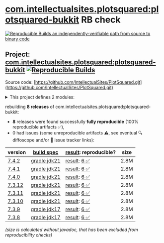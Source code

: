 [com.intellectualsites.plotsquared:plotsquared-bukkit](https://central.sonatype.com/artifact/com.intellectualsites.plotsquared/plotsquared-bukkit/versions) RB check
=======

[![Reproducible Builds](https://reproducible-builds.org/images/logos/rb.svg) an independently-verifiable path from source to binary code](https://reproducible-builds.org/)

## Project: [com.intellectualsites.plotsquared:plotsquared-bukkit](https://central.sonatype.com/artifact/com.intellectualsites.plotsquared/plotsquared-bukkit/versions) [![Reproducible Builds](https://img.shields.io/endpoint?url=https://raw.githubusercontent.com/jvm-repo-rebuild/reproducible-central/master/content/com/intellectualsites/plotsquared/plotsquared-bukkit/badge.json)](https://github.com/jvm-repo-rebuild/reproducible-central/blob/master/content/com/intellectualsites/plotsquared/plotsquared-bukkit/README.md)

Source code: [https://github.com/IntellectualSites/PlotSquared.git](https://github.com/IntellectualSites/PlotSquared.git)

<details><summary>This project defines 2 modules:</summary>

* [com.intellectualsites.plotsquared:plotsquared-bukkit](https://central.sonatype.com/artifact/com.intellectualsites.plotsquared/plotsquared-bukkit/overview)
* [com.intellectualsites.plotsquared:plotsquared-core](https://central.sonatype.com/artifact/com.intellectualsites.plotsquared/plotsquared-core/overview)
</details>

rebuilding **8 releases** of com.intellectualsites.plotsquared:plotsquared-bukkit:
- **8** releases were found successfully **fully reproducible** (100% reproducible artifacts :white_check_mark:),
- 0 had issues (some unreproducible artifacts :warning:, see eventual :mag: diffoscope and/or :memo: issue tracker links):

| version | [build spec](/BUILDSPEC.md) | [result](https://reproducible-builds.org/docs/jvm/): reproducible? | size |
| -- | --------- | ------ | -- |
| [7.4.2](https://central.sonatype.com/artifact/com.intellectualsites.plotsquared/plotsquared-bukkit/7.4.2/pom) | [gradle jdk21](plotsquared-7.4.2.buildspec) | [result](plotsquared-bukkit-7.4.2.buildinfo): [6 :white_check_mark: ](plotsquared-bukkit-7.4.2.buildcompare) | 2.8M |
| [7.4.1](https://central.sonatype.com/artifact/com.intellectualsites.plotsquared/plotsquared-bukkit/7.4.1/pom) | [gradle jdk21](plotsquared-7.4.1.buildspec) | [result](plotsquared-bukkit-7.4.1.buildinfo): [6 :white_check_mark: ](plotsquared-bukkit-7.4.1.buildcompare) | 2.8M |
| [7.4.0](https://central.sonatype.com/artifact/com.intellectualsites.plotsquared/plotsquared-bukkit/7.4.0/pom) | [gradle jdk21](plotsquared-7.4.0.buildspec) | [result](plotsquared-bukkit-7.4.0.buildinfo): [6 :white_check_mark: ](plotsquared-bukkit-7.4.0.buildcompare) | 2.8M |
| [7.3.12](https://central.sonatype.com/artifact/com.intellectualsites.plotsquared/plotsquared-bukkit/7.3.12/pom) | [gradle jdk21](plotsquared-7.3.12.buildspec) | [result](plotsquared-bukkit-7.3.12.buildinfo): [6 :white_check_mark: ](plotsquared-bukkit-7.3.12.buildcompare) | 2.8M |
| [7.3.11](https://central.sonatype.com/artifact/com.intellectualsites.plotsquared/plotsquared-bukkit/7.3.11/pom) | [gradle jdk21](plotsquared-7.3.11.buildspec) | [result](plotsquared-bukkit-7.3.11.buildinfo): [6 :white_check_mark: ](plotsquared-bukkit-7.3.11.buildcompare) | 2.8M |
| [7.3.10](https://central.sonatype.com/artifact/com.intellectualsites.plotsquared/plotsquared-bukkit/7.3.10/pom) | [gradle jdk21](plotsquared-7.3.10.buildspec) | [result](plotsquared-bukkit-7.3.10.buildinfo): [6 :white_check_mark: ](plotsquared-bukkit-7.3.10.buildcompare) | 2.8M |
| [7.3.9](https://central.sonatype.com/artifact/com.intellectualsites.plotsquared/plotsquared-bukkit/7.3.9/pom) | [gradle jdk17](plotsquared-7.3.9.buildspec) | [result](plotsquared-bukkit-7.3.9.buildinfo): [6 :white_check_mark: ](plotsquared-bukkit-7.3.9.buildcompare) | 2.8M |
| [7.3.8](https://central.sonatype.com/artifact/com.intellectualsites.plotsquared/plotsquared-bukkit/7.3.8/pom) | [gradle jdk17](plotsquared-7.3.8.buildspec) | [result](plotsquared-bukkit-7.3.8.buildinfo): [6 :white_check_mark: ](plotsquared-bukkit-7.3.8.buildcompare) | 2.8M |

<i>(size is calculated without javadoc, that has been excluded from reproducibility checks)</i>
